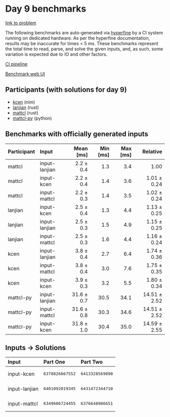 # Day 9 benchmarks

[link to problem](https://adventofcode.com/2024/day/9)

The following benchmarks are auto-generated via
[hyperfine](https://github.com/sharkdp/hyperfine) by a CI system running on
dedicated hardware. As per the hyperfine documentation, results may be
inaccurate for times < 5 ms. These benchmarks represent the total time to read,
parse, and solve the given inputs, and, as such, some variation is expected due
to IO and other factors.

[CI pipeline](http://ci.papercode.net:8080/teams/main/pipelines/aoc2024)

[Benchmark web UI](https://aoc.ancalagon.black)


## Participants (with solutions for day 9)

- [kcen](https://github.com/kcen/aoc2024) (nim)
- [lanjian](https://github.com/lanjian/aoc-2024) (rust)
- [mattcl](https://github.com/mattcl/aoc2024) (rust)
- [mattcl-py](https://github.com/mattcl/aoc2024-py) (python)


## Benchmarks with officially generated inputs

| Participant | Input | Mean [ms] | Min [ms] | Max [ms] | Relative |
|:---|:---|---:|---:|---:|---:|
| mattcl | input-lanjian | 2.2 ± 0.4 | 1.3 | 3.4 | 1.00 |
| mattcl | input-kcen | 2.2 ± 0.4 | 1.4 | 3.6 | 1.01 ± 0.24 |
| mattcl | input-mattcl | 2.2 ± 0.3 | 1.4 | 3.5 | 1.02 ± 0.24 |
| lanjian | input-kcen | 2.5 ± 0.4 | 1.3 | 4.4 | 1.13 ± 0.25 |
| lanjian | input-lanjian | 2.5 ± 0.3 | 1.5 | 4.9 | 1.15 ± 0.25 |
| lanjian | input-mattcl | 2.5 ± 0.3 | 1.6 | 4.4 | 1.16 ± 0.24 |
| kcen | input-lanjian | 3.8 ± 0.4 | 2.7 | 6.4 | 1.74 ± 0.36 |
| kcen | input-mattcl | 3.8 ± 0.4 | 3.0 | 7.6 | 1.75 ± 0.35 |
| kcen | input-kcen | 3.9 ± 0.3 | 3.2 | 5.5 | 1.80 ± 0.34 |
| mattcl-py | input-lanjian | 31.6 ± 0.7 | 30.5 | 34.1 | 14.51 ± 2.52 |
| mattcl-py | input-mattcl | 31.6 ± 0.8 | 30.3 | 34.6 | 14.51 ± 2.52 |
| mattcl-py | input-kcen | 31.8 ± 1.0 | 30.4 | 35.0 | 14.59 ± 2.55 |


## Inputs -> Solutions

| Input | Part One | Part Two |
|:---|:---|:---|
|input-kcen|<pre>6378826667552</pre>|<pre>6413328569890</pre>|
|input-lanjian|<pre>6401092019345</pre>|<pre>6431472344710</pre>|
|input-mattcl|<pre>6349606724455</pre>|<pre>6376648986651</pre>|